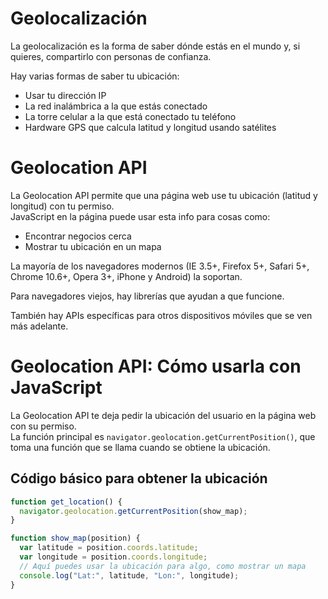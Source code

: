 # Geolocalización

La geolocalización es la forma de saber dónde estás en el mundo y, si quieres, compartirlo con personas de confianza.  

Hay varias formas de saber tu ubicación:  
- Usar tu dirección IP  
- La red inalámbrica a la que estás conectado  
- La torre celular a la que está conectado tu teléfono  
- Hardware GPS que calcula latitud y longitud usando satélites  

# Geolocation API

La Geolocation API permite que una página web use tu ubicación (latitud y longitud) con tu permiso.  
JavaScript en la página puede usar esta info para cosas como:  
- Encontrar negocios cerca  
- Mostrar tu ubicación en un mapa  

La mayoría de los navegadores modernos (IE 3.5+, Firefox 5+, Safari 5+, Chrome 10.6+, Opera 3+, iPhone y Android) la soportan.  

Para navegadores viejos, hay librerías que ayudan a que funcione.  

También hay APIs específicas para otros dispositivos móviles que se ven más adelante.

# Geolocation API: Cómo usarla con JavaScript

La Geolocation API te deja pedir la ubicación del usuario en la página web con su permiso.  
La función principal es `navigator.geolocation.getCurrentPosition()`, que toma una función que se llama cuando se obtiene la ubicación.

## Código básico para obtener la ubicación

```js
function get_location() {
  navigator.geolocation.getCurrentPosition(show_map);
}

function show_map(position) {
  var latitude = position.coords.latitude;
  var longitude = position.coords.longitude;
  // Aquí puedes usar la ubicación para algo, como mostrar un mapa
  console.log("Lat:", latitude, "Lon:", longitude);
}
